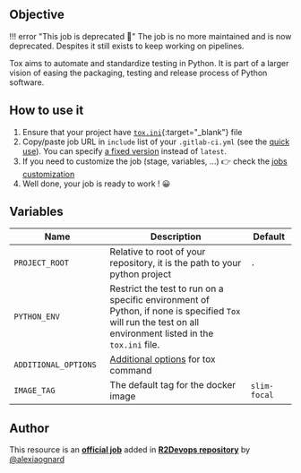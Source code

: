 ## Objective

!!! error "This job is deprecated 🚨"
    The job is no more maintained and is now deprecated. Despites it still exists to keep working on pipelines.

Tox aims to automate and standardize testing in Python. It is part of a larger vision of easing the packaging, testing and release process of Python software.

## How to use it

1. Ensure that your project have
   [`tox.ini`](https://tox.wiki/en/latest/){:target="_blank"}
   file
1. Copy/paste job URL in `include` list of your `.gitlab-ci.yml` (see the [quick use](https://docs.r2devops.io/get-started/use-templates/#use-a-template)). You can specify [a fixed version](https://docs.r2devops.io/get-started/use-templates/#versioning) instead of `latest`.
1. If you need to customize the job (stage, variables, ...) 👉 check the [jobs
   customization](https://docs.r2devops.io/get-started/use-templates/#job-templates-customization)
1. Well done, your job is ready to work ! 😀

## Variables

| Name | Description | Default |
| ---- | ----------- | ------- |
| `PROJECT_ROOT` <img width=100/> | Relative to root of your repository, it is the path to your python project <img width=175/>| `.` <img width=100/>|
| `PYTHON_ENV` | Restrict the test to run on a specific environment of Python, if none is specified `Tox` will run the test on all environment listed in the `tox.ini` file. | ` ` |
| `ADDITIONAL_OPTIONS` | [Additional options](https://tox.wiki/en/latest/config.html?result-json#tox) for tox command | ` ` |
| `IMAGE_TAG` | The default tag for the docker image | `slim-focal`  |



## Author
This resource is an **[official job](https://docs.r2devops.io/get-started/faq/#use-a-template)** added in [**R2Devops repository**](https://gitlab.com/r2devops/hub) by [@alexiaognard](https://gitlab.com/alexiaognard)
